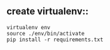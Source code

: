 
## create virtualenv::
    
    virtualenv env
    source ./env/bin/activate
    pip install -r requirements.txt